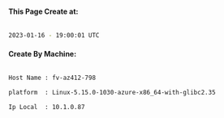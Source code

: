 
   
#### This Page Create at:

```bash

2023-01-16 - 19:00:01 UTC

```

#### Create By Machine:

```bash

Host Name : fv-az412-798

platform  : Linux-5.15.0-1030-azure-x86_64-with-glibc2.35

Ip Local  : 10.1.0.87

```

